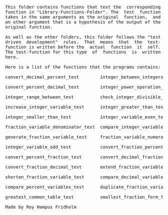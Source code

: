 
<pre>
This folder contains functions that test the  corresponding
function in "Library-Functions-Folder". The  test  function
takes in the same arguments as the original  function,  and
an other argument that is a hypothesis of the output of the
original function.

As well as the other folders, this folder follows the "test
driven  development"  rules.  That  means  that  the  test-
function is written before the  actual  function  it  self.
The test-function for this type  of  functions  is  written
here.

Here is a list of the functions that the programs contains:

convert_decimal_percent_test        integer_between_integers_test

convert_percent_decimal_test        integer_power_operation_test

integer_range_between_test          check_integer_divisible_test

increase_integer_variable_test      integer_greater_than_test

integer_smaller_than_test           integer_variable_even_test

fraction_variable_denominator_test  compare_integer_variable_test

generate_fraction_variable_test     fraction_variable_numerator_test

integer_variable_odd_test           convert_fraction_percent_test

convert_percent_fraction_test       convert_decimal_fraction_test

convert_fraction_decimal_test       extend_fraction_variable_test

shorten_fraction_variable_test      compare_decimal_variables_test

compare_percent_variables_test      duplicate_fraction_variable_test

greatest_common_table_test          smallest_fraction_form_test

Made by Roy Hampus Fridholm
</pre>
